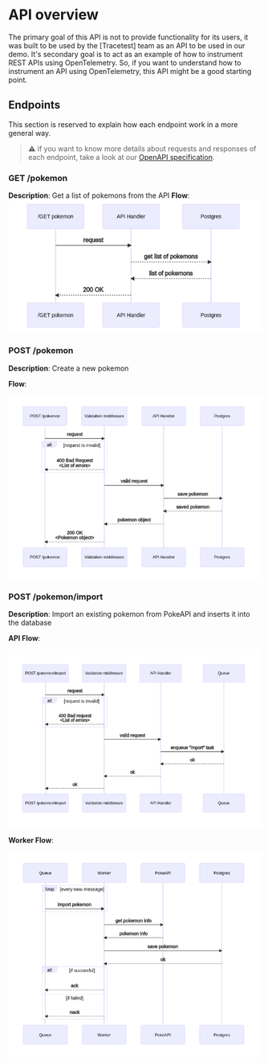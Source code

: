 # API overview
The primary goal of this API is not to provide functionality for its users, it was built to be used by the [Tracetest] team as an API to be used in our demo. It's secondary goal is to act as an example of how to instrument REST APIs using OpenTelemetry. So, if you want to understand how to instrument an API using OpenTelemetry, this API might be a good starting point.

## Endpoints
This section is reserved to explain how each endpoint work in a more general way.

> :warning: if you want to know more details about requests and responses of each endpoint, take a look at our [OpenAPI specification](https://github.com/kubeshop/pokeshop/blob/master/openapi/openapi.yaml).

### GET /pokemon

**Description**: Get a list of pokemons from the API
**Flow**:
![Get pokemon flow](https://github.com/kubeshop/pokeshop/blob/master/docs/diagrams/api-get-pokemon.png)

### POST /pokemon

**Description**: Create a new pokemon

**Flow**:

![create pokemon flow](https://github.com/kubeshop/pokeshop/blob/master/docs/diagrams/api-create-pokemon.png)

### POST /pokemon/import

**Description**: Import an existing pokemon from PokeAPI and inserts it into the database

**API Flow**:

![import pokemon flow on API](https://github.com/kubeshop/pokeshop/blob/master/docs/diagrams/api-import-pokemon.png)

**Worker Flow**:

![import pokemon flow on worker](https://github.com/kubeshop/pokeshop/blob/master/docs/diagrams/worker-import-pokemon.png)

